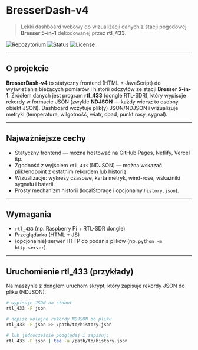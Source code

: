# BresserDash-v4

> Lekki dashboard webowy do wizualizacji danych z stacji pogodowej **Bresser 5-in-1** dekodowanej przez **rtl_433**.

[![Repozytorium](https://img.shields.io/badge/repo-SQ2MTG/BresserDash--v4-blue)](https://github.com/SQ2MTG/BresserDash-v4)
[![Status](https://img.shields.io/badge/status-alpha-yellow)](#)
[![License](https://img.shields.io/badge/license-MIT-lightgrey)](#license)

---

## O projekcie
**BresserDash-v4** to statyczny frontend (HTML + JavaScript) do wyświetlania bieżących pomiarów i historii odczytów ze stacji **Bresser 5-in-1**. Źródłem danych jest program **rtl_433** (dongle RTL-SDR), który wypisuje rekordy w formacie JSON (zwykle **NDJSON** — każdy wiersz to osobny obiekt JSON). Dashboard wczytuje plik(y) JSON/NDJSON i wizualizuje metryki (temperatura, wilgotność, wiatr, opad, punkt rosy, sygnał).

---

## Najważniejsze cechy
- Statyczny frontend — można hostować na GitHub Pages, Netlify, Vercel itp.
- Zgodność z wyjściem `rtl_433` (NDJSON) — można wskazać plik/endpoint z ostatnim rekordem lub historią.
- Wizualizacje: wykresy czasowe, karta metryk, wind-rose, wskaźniki sygnału i baterii.
- Prosty mechanizm historii (localStorage i opcjonalny `history.json`).

---

## Wymagania
- `rtl_433` (np. Raspberry Pi + RTL-SDR dongle)
- Przeglądarka (HTML + JS)
- (opcjonalnie) serwer HTTP do podania plików (np. `python -m http.server`)

---

## Uruchomienie rtl_433 (przykłady)
Na maszynie z donglem uruchom skrypt, który zapisuje rekordy JSON do pliku (NDJSON):

```bash
# wypisuje JSON na stdout
rtl_433 -F json

# dopisz kolejne rekordy NDJSON do pliku
rtl_433 -F json >> /path/to/history.json

# lub jednocześnie podglądaj i zapisuj:
rtl_433 -F json | tee -a /path/to/history.json

